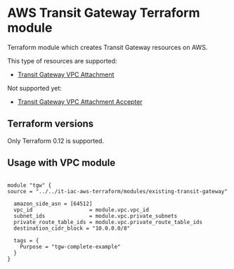 # AWS Transit Gateway Terraform module

Terraform module which creates Transit Gateway resources on AWS.

This type of resources are supported:

* [Transit Gateway VPC Attachment](https://www.terraform.io/docs/providers/aws/r/ec2_transit_gateway_vpc_attachment.html)

Not supported yet:

* [Transit Gateway VPC Attachment Accepter](https://www.terraform.io/docs/providers/aws/r/ec2_transit_gateway_vpc_attachment_accepter.html)

## Terraform versions

Only Terraform 0.12 is supported.

## Usage with VPC module

```hcl

module "tgw" {
source = "../../it-iac-aws-terraform/modules/existing-transit-gateway"
  
  amazon_side_asn = [64512]
  vpc_id                  = module.vpc.vpc_id
  subnet_ids              = module.vpc.private_subnets
  private_route_table_ids = module.vpc.private_route_table_ids
  destination_cidr_block = "10.0.0.0/8"

  tags = {
    Purpose = "tgw-complete-example"
  }
}
```

